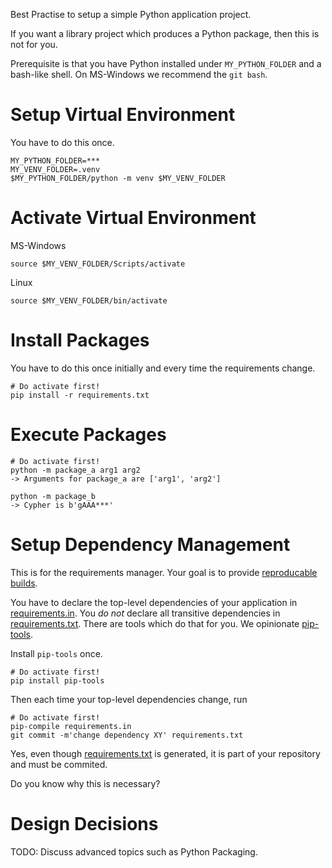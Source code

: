 Best Practise to setup a simple Python application project.

If you want a library project which produces a Python package, then this is not for you.

Prerequisite is that you have Python installed under `MY_PYTHON_FOLDER` and a bash-like shell. On MS-Windows we recommend the `git bash`.

# Setup Virtual Environment

You have to do this once.

````
MY_PYTHON_FOLDER=***
MY_VENV_FOLDER=.venv
$MY_PYTHON_FOLDER/python -m venv $MY_VENV_FOLDER
````

# Activate Virtual Environment

MS-Windows
````
source $MY_VENV_FOLDER/Scripts/activate
````

Linux
````
source $MY_VENV_FOLDER/bin/activate
````

# Install Packages

You have to do this once initially and every time the requirements change.

````
# Do activate first!
pip install -r requirements.txt
````

# Execute Packages

````
# Do activate first!
python -m package_a arg1 arg2
-> Arguments for package_a are ['arg1', 'arg2']

python -m package_b
-> Cypher is b'gAAA***'
````

# Setup Dependency Management

This is for the requirements manager. Your goal is to provide [reproducable builds](https://reproducible-builds.org).

You have to declare the top-level dependencies of your application in [requirements.in](requirements.in).
You *do not* declare all transitive dependencies in [requirements.txt](requirements.txt).
There are tools which do that for you. We opinionate [pip-tools](https://pypi.org/project/pip-tools).

Install `pip-tools` once.

````
# Do activate first!
pip install pip-tools
````

Then each time your top-level dependencies change, run

````
# Do activate first!
pip-compile requirements.in
git commit -m'change dependency XY' requirements.txt
````

Yes, even though [requirements.txt](requirements.txt) is generated, it is part of your repository and must be commited.

Do you know why this is necessary?

# Design Decisions

TODO: Discuss advanced topics such as Python Packaging.
